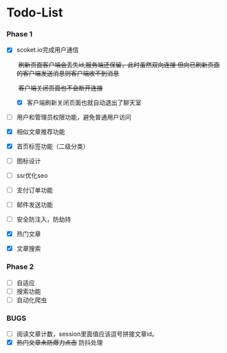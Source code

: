 # Todo-List

### Phase 1

- [x] scoket.io完成用户通信

   ​	~~刷新页面客户端会丢失id,服务端还保留，此时虽然双向连接 但向已刷新页面的客户端发送消息则客户端收不到消息~~

   ​	~~客户端关闭页面也不会断开连接~~

   - [x] 客户端刷新关闭页面也就自动退出了聊天室
   
- [ ] 用户和管理员权限功能，避免普通用户访问

- [x] 相似文章推荐功能

- [x] 首页标签功能（二级分类）

- [ ] 图标设计

- [ ] ssr优化seo

- [ ] 支付订单功能

- [ ] 邮件发送功能

- [ ] 安全防注入，防劫持

- [x] 热门文章 

- [x] 文章搜索

### Phase 2

- [ ] 自适应
- [ ] 搜索功能
- [ ] 自动化爬虫

### BUGS

- [ ] 阅读文章计数，session里面值应该逗号拼接文章id。
- [x] ~~热门文章未防爆力点击~~ 防抖处理